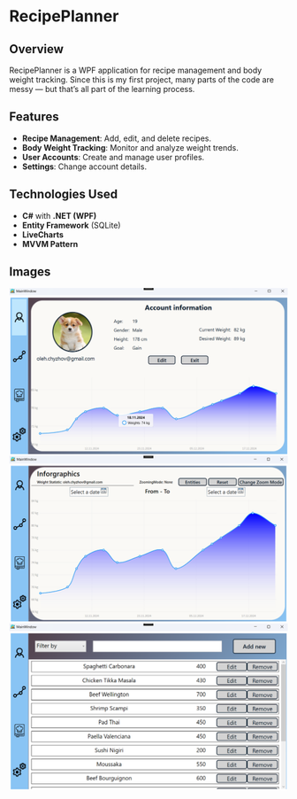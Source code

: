 # RecipePlanner

## Overview
RecipePlanner is a WPF application for recipe management and body weight tracking. Since this is my first project, many parts of the code are messy — but that’s all part of the learning process.

## Features
- **Recipe Management**: Add, edit, and delete recipes.
- **Body Weight Tracking**: Monitor and analyze weight trends.
- **User Accounts**: Create and manage user profiles.
- **Settings**: Change account details.

## Technologies Used
- **C#** with **.NET (WPF)**
- **Entity Framework** (SQLite)
- **LiveCharts**
- **MVVM Pattern**

## Images
![Account Window](Assets/AccountWindow.png)
![Statistics Window](Assets/StatisticsWindow.png)
![Recipes Window](Assets/RecipesWindow.png)
